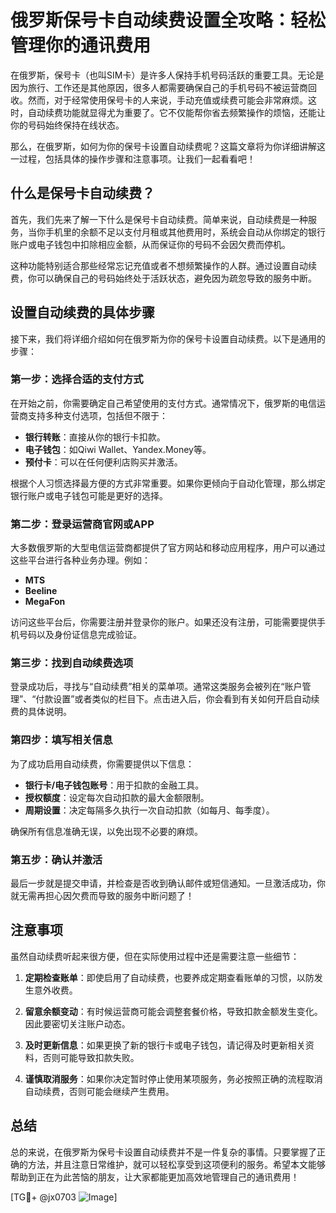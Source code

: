# 俄罗斯保号卡自动续费设置全攻略：轻松管理你的通讯费用

在俄罗斯，保号卡（也叫SIM卡）是许多人保持手机号码活跃的重要工具。无论是因为旅行、工作还是其他原因，很多人都需要确保自己的手机号码不被运营商回收。然而，对于经常使用保号卡的人来说，手动充值或续费可能会非常麻烦。这时，自动续费功能就显得尤为重要了。它不仅能帮你省去频繁操作的烦恼，还能让你的号码始终保持在线状态。

那么，在俄罗斯，如何为你的保号卡设置自动续费呢？这篇文章将为你详细讲解这一过程，包括具体的操作步骤和注意事项。让我们一起看看吧！

## 什么是保号卡自动续费？

首先，我们先来了解一下什么是保号卡自动续费。简单来说，自动续费是一种服务，当你手机里的余额不足以支付月租或其他费用时，系统会自动从你绑定的银行账户或电子钱包中扣除相应金额，从而保证你的号码不会因欠费而停机。

这种功能特别适合那些经常忘记充值或者不想频繁操作的人群。通过设置自动续费，你可以确保自己的号码始终处于活跃状态，避免因为疏忽导致的服务中断。

## 设置自动续费的具体步骤

接下来，我们将详细介绍如何在俄罗斯为你的保号卡设置自动续费。以下是通用的步骤：

### 第一步：选择合适的支付方式

在开始之前，你需要确定自己希望使用的支付方式。通常情况下，俄罗斯的电信运营商支持多种支付选项，包括但不限于：

- **银行转账**：直接从你的银行卡扣款。
- **电子钱包**：如Qiwi Wallet、Yandex.Money等。
- **预付卡**：可以在任何便利店购买并激活。

根据个人习惯选择最方便的方式非常重要。如果你更倾向于自动化管理，那么绑定银行账户或电子钱包可能是更好的选择。

### 第二步：登录运营商官网或APP

大多数俄罗斯的大型电信运营商都提供了官方网站和移动应用程序，用户可以通过这些平台进行各种业务办理。例如：

- **MTS**
- **Beeline**
- **MegaFon**

访问这些平台后，你需要注册并登录你的账户。如果还没有注册，可能需要提供手机号码以及身份证信息完成验证。

### 第三步：找到自动续费选项

登录成功后，寻找与“自动续费”相关的菜单项。通常这类服务会被列在“账户管理”、“付款设置”或者类似的栏目下。点击进入后，你会看到有关如何开启自动续费的具体说明。

### 第四步：填写相关信息

为了成功启用自动续费，你需要提供以下信息：

- **银行卡/电子钱包账号**：用于扣款的金融工具。
- **授权额度**：设定每次自动扣款的最大金额限制。
- **周期设置**：决定每隔多久执行一次自动扣款（如每月、每季度）。

确保所有信息准确无误，以免出现不必要的麻烦。

### 第五步：确认并激活

最后一步就是提交申请，并检查是否收到确认邮件或短信通知。一旦激活成功，你就无需再担心因欠费而导致的服务中断问题了！

## 注意事项

虽然自动续费听起来很方便，但在实际使用过程中还是需要注意一些细节：

1. **定期检查账单**：即使启用了自动续费，也要养成定期查看账单的习惯，以防发生意外收费。
   
2. **留意余额变动**：有时候运营商可能会调整套餐价格，导致扣款金额发生变化。因此要密切关注账户动态。

3. **及时更新信息**：如果更换了新的银行卡或电子钱包，请记得及时更新相关资料，否则可能导致扣款失败。

4. **谨慎取消服务**：如果你决定暂时停止使用某项服务，务必按照正确的流程取消自动续费，否则可能会继续产生费用。

## 总结

总的来说，在俄罗斯为保号卡设置自动续费并不是一件复杂的事情。只要掌握了正确的方法，并且注意日常维护，就可以轻松享受到这项便利的服务。希望本文能够帮助到正在为此苦恼的朋友，让大家都能更加高效地管理自己的通讯费用！

[TG💪+ @jx0703 ![Image](https://github.com/user-attachments/assets/dbca1d08-cadb-493c-b0ec-ad6f7a83f270)]